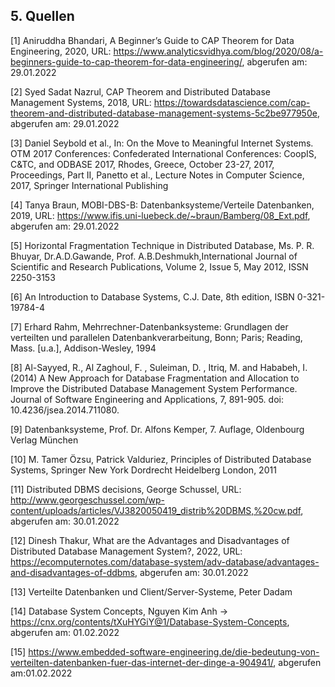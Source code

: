 ## 5. Quellen

[1] Aniruddha Bhandari, A Beginner’s Guide to CAP Theorem for Data Engineering, 2020, URL: https://www.analyticsvidhya.com/blog/2020/08/a-beginners-guide-to-cap-theorem-for-data-engineering/, abgerufen am: 29.01.2022

[2] Syed Sadat Nazrul, CAP Theorem and Distributed Database Management Systems, 2018, URL: https://towardsdatascience.com/cap-theorem-and-distributed-database-management-systems-5c2be977950e, abgerufen am: 29.01.2022

[3] Daniel Seybold et al., In: On the Move to Meaningful Internet Systems. OTM 2017 Conferences: Confederated International Conferences: CoopIS, C&TC, and ODBASE 2017, Rhodes, Greece, October 23-27, 2017, Proceedings, Part II, Panetto et al., Lecture Notes in Computer Science, 2017, Springer International Publishing

[4] Tanya Braun, MOBI-DBS-B: Datenbanksysteme/Verteile Datenbanken, 2019, URL: https://www.ifis.uni-luebeck.de/~braun/Bamberg/08_Ext.pdf, abgerufen am: 29.01.2022 

[5] Horizontal Fragmentation Technique in Distributed Database, Ms. P. R. Bhuyar, Dr.A.D.Gawande, Prof. A.B.Deshmukh,International Journal of Scientific and Research Publications, Volume 2, Issue 5, May 2012, ISSN 2250-3153

[6] An Introduction to Database Systems, C.J. Date, 8th edition, ISBN 0-321-19784-4

[7] Erhard Rahm, Mehrrechner-Datenbanksysteme: Grundlagen der verteilten und parallelen Datenbankverarbeitung, Bonn; Paris; Reading, Mass. [u.a.], Addison-Wesley, 1994

[8] Al-Sayyed, R., Al Zaghoul, F. , Suleiman, D. , Itriq, M. and Hababeh, I. (2014) A New Approach for Database Fragmentation and Allocation to Improve the Distributed Database Management System Performance. Journal of Software Engineering and Applications, 7, 891-905. doi: 10.4236/jsea.2014.711080.

[9] Datenbanksysteme, Prof. Dr. Alfons Kemper, 7. Auflage, Oldenbourg Verlag München

[10] M. Tamer Özsu, Patrick Valduriez, Principles of Distributed Database Systems, Springer New York Dordrecht Heidelberg London, 2011

[11] Distributed DBMS decisions, George Schussel, URL: http://www.georgeschussel.com/wp-content/uploads/articles/VJ3820050419_distrib%20DBMS,%20cw.pdf, abgerufen am: 30.01.2022

[12] Dinesh Thakur, What are the Advantages and Disadvantages of Distributed Database Management System?, 2022, URL: https://ecomputernotes.com/database-system/adv-database/advantages-and-disadvantages-of-ddbms, abgerufen am: 30.01.2022

[13] Verteilte Datenbanken und Client/Server-Systeme, Peter Dadam

[14] Database System Concepts, Nguyen Kim Anh → https://cnx.org/contents/tXuHYGiY@1/Database-System-Concepts, abgerufen am: 01.02.2022

[15] https://www.embedded-software-engineering.de/die-bedeutung-von-verteilten-datenbanken-fuer-das-internet-der-dinge-a-904941/, abgerufen am:01.02.2022